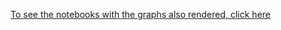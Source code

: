 <a href="https://nbviewer.org/github/mrcarlosdigan/ML-Projects/blob/main/Coronavirus%20Analysis/Coronavirus%20Analysis.ipynb">To see the notebooks with the graphs also rendered, click here</a>
